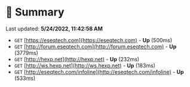 # 📖 Summary
Last updated: **5/24/2022, 11:42:58 AM**

- `GET` [https://eseqtech.com](https://eseqtech.com) - **Up** (500ms)
- `GET` [http://forum.eseqtech.com](http://forum.eseqtech.com) - **Up** (3779ms)
- `GET` [http://hexp.net](http://hexp.net) - **Up** (232ms)
- `GET` [http://ws.hexp.net](http://ws.hexp.net) - **Up** (183ms)
- `GET` [http://eseqtech.com/infoline](http://eseqtech.com/infoline) - **Up** (533ms)
